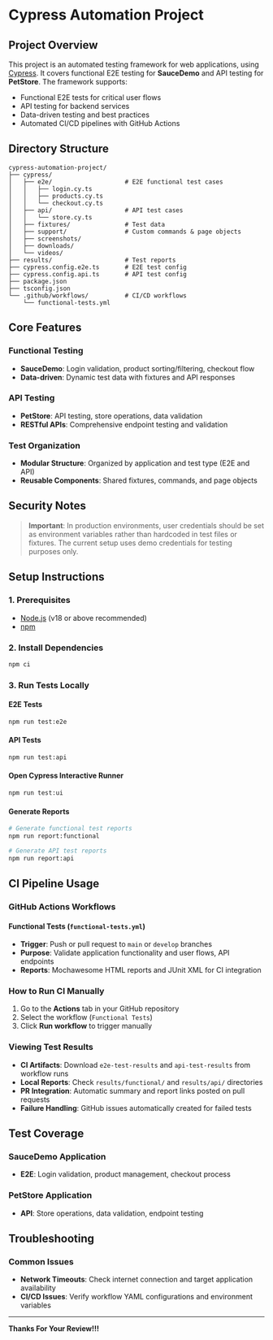 # Cypress Automation Project

## Project Overview

This project is an automated testing framework for web applications, using [Cypress](https://www.cypress.io/). It covers functional E2E testing for **SauceDemo** and API testing for **PetStore**. The framework supports:

- Functional E2E tests for critical user flows
- API testing for backend services
- Data-driven testing and best practices
- Automated CI/CD pipelines with GitHub Actions

## Directory Structure

```
cypress-automation-project/
├── cypress/
│   ├── e2e/                    # E2E functional test cases
│   │   ├── login.cy.ts
│   │   ├── products.cy.ts
│   │   └── checkout.cy.ts
│   ├── api/                    # API test cases
│   │   └── store.cy.ts
│   ├── fixtures/               # Test data
│   ├── support/                # Custom commands & page objects
│   ├── screenshots/
│   ├── downloads/
│   └── videos/
├── results/                    # Test reports
├── cypress.config.e2e.ts       # E2E test config
├── cypress.config.api.ts       # API test config
├── package.json
├── tsconfig.json
└── .github/workflows/          # CI/CD workflows
    └── functional-tests.yml
```

## Core Features

### Functional Testing
- **SauceDemo**: Login validation, product sorting/filtering, checkout flow
- **Data-driven**: Dynamic test data with fixtures and API responses

### API Testing
- **PetStore**: API testing, store operations, data validation
- **RESTful APIs**: Comprehensive endpoint testing and validation

### Test Organization
- **Modular Structure**: Organized by application and test type (E2E and API)
- **Reusable Components**: Shared fixtures, commands, and page objects

## Security Notes

> **Important**: In production environments, user credentials should be set as environment variables rather than hardcoded in test files or fixtures. The current setup uses demo credentials for testing purposes only.

## Setup Instructions

### 1. Prerequisites
- [Node.js](https://nodejs.org/) (v18 or above recommended)
- [npm](https://www.npmjs.com/)

### 2. Install Dependencies
```bash
npm ci
```

### 3. Run Tests Locally

#### E2E Tests
```bash
npm run test:e2e
```

#### API Tests
```bash
npm run test:api
```

#### Open Cypress Interactive Runner
```bash
npm run test:ui
```

#### Generate Reports
```bash
# Generate functional test reports
npm run report:functional

# Generate API test reports
npm run report:api
```

## CI Pipeline Usage

### GitHub Actions Workflows

#### Functional Tests (`functional-tests.yml`)
- **Trigger**: Push or pull request to `main` or `develop` branches
- **Purpose**: Validate application functionality and user flows, API endpoints
- **Reports**: Mochawesome HTML reports and JUnit XML for CI integration



### How to Run CI Manually
1. Go to the **Actions** tab in your GitHub repository
2. Select the workflow (`Functional Tests`)
3. Click **Run workflow** to trigger manually

### Viewing Test Results
- **CI Artifacts**: Download `e2e-test-results` and `api-test-results` from workflow runs
- **Local Reports**: Check `results/functional/` and `results/api/` directories
- **PR Integration**: Automatic summary and report links posted on pull requests
- **Failure Handling**: GitHub issues automatically created for failed tests

## Test Coverage

### SauceDemo Application
- **E2E**: Login validation, product management, checkout process

### PetStore Application
- **API**: Store operations, data validation, endpoint testing

## Troubleshooting

### Common Issues
- **Network Timeouts**: Check internet connection and target application availability
- **CI/CD Issues**: Verify workflow YAML configurations and environment variables

---

**Thanks For Your Review!!!** 